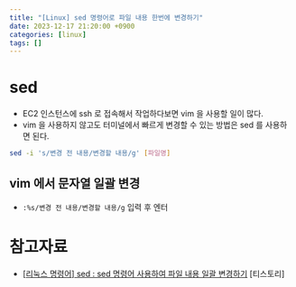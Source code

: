 ```yaml
---
title: "[Linux] sed 명령어로 파일 내용 한번에 변경하기"
date: 2023-12-17 21:20:00 +0900
categories: [linux]
tags: []
---
```


# sed

- EC2 인스턴스에 ssh 로 접속해서 작업하다보면 vim 을 사용할 일이 많다.
- vim 을 사용하지 않고도 터미널에서 빠르게 변경할 수 있는 방법은 sed 를 사용하면 된다.

```bash
sed -i 's/변경 전 내용/변경할 내용/g' [파일명]
```

## vim 에서 문자열 일괄 변경

- `:%s/변경 전 내용/변경할 내용/g` 입력 후 엔터

# 참고자료

- [[리눅스 명령어] sed : sed 명령어 사용하여 파일 내용 일괄 변경하기](https://honeyteacs.tistory.com/41) [티스토리]